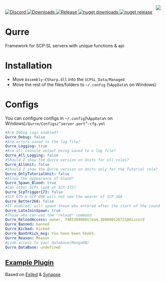 
<img src="https://cdn.fydne.xyz/qurre/Qurre-web_ol.gif" align="right" />
<p>
   <a href="https://discord.gg/zGUqfJQebn" alt="Discord">
      <img src="https://discord.com/api/guilds/779412392651653130/embed.png" alt="Discord"/>
   </a>
   <a href="https://github.com/Qurre-Team/Qurre-sl/releases" alt="Downloads">
      <img src="https://img.shields.io/github/downloads/Qurre-Team/Qurre-sl/total?color=%2300b813&style=plastic" alt="Downloads"/>
   </a>
   <a href="https://github.com/Qurre-Team/Qurre-sl/releases" alt="Release">
      <img src="https://img.shields.io/github/v/release/Qurre-Team/Qurre-sl.svg?style=plastic" alt="Release"/>
   </a>
   <a href="https://www.nuget.org/packages/Qurre" alt="nuget downloads">
      <img src="https://img.shields.io/nuget/dt/Qurre?label=nuget%20downloads&style=plastic" alt="nuget downloads"/>
   </a>
   <a href="https://www.nuget.org/packages/Qurre" alt="nuget release">
      <img src="https://img.shields.io/nuget/vpre/Qurre?style=plastic" alt="nuget release"/>
   </a>
</p>

# Qurre
Framework for SCP:SL servers with unique functions & api

# Installation
* Move `Assembly-CSharp.dll` into the `SCPSL_Data/Managed` 
* Move the rest of the files/folders to `~/.config` (`%AppData%` on Windows)
# Configs
You can configure configs in `~/.config`(`%AppData%` on Windows)`/Qurre/Configs/^server.port^-cfg.yml` 

```yml
#Are Debug logs enabled?
Qurre_Debug: false
#Are errors saved to the log file?
Qurre_Logging: true
#Are all console output being saved to a log file?
Qurre_All_Logging: false
#Should I show the Qurre version on Units for all roles?
Qurre_AllUnit: false
#Should I show the Qurre version on Units only for the Tutorial role?
Qurre_OnlyTutorialUnit: false
#Allow the appearance of blood?
Qurre_Spawn_Blood: true
#Can other SCPs look at SCP-173?
Qurre_ScpTrigger173: false
#SCP 079 & SCP 096 will not see the wearer of SCP 268
Qurre_Better268: false
#If enabled, will spawn those who entered after the start of the round
Qurre_LateJoinSpawn: true
#Those who can use the "reload" command
Qurre_ReloadAccess: owner, 746538986@steam,309800126721@discord
Qurre_Banned: banned
Qurre_Kicked: kicked
Qurre_BanOrKick_msg: You have been %bok%.
Qurre_Reason: Reason
#Link-access to your database(MongoDB)
Qurre_DataBase: undefined
```
## [Example Plugin](https://github.com/Qurre-Team/example-plugin)

Based on [Exiled](https://github.com/Exiled-Team/EXILED) & [Synapse](https://github.com/SynapseSL/Synapse)
